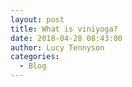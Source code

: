 ```yaml
---
layout: post
title: What is viniyoga?
date: 2018-04-28 08:43:00
author: Lucy Tennyson
categories:
  - Blog
---
```

